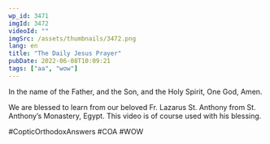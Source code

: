 ```yaml
---
wp_id: 3471
imgId: 3472
videoId: ""
imgSrc: /assets/thumbnails/3472.png
lang: en
title: "The Daily Jesus Prayer"
pubDate: 2022-06-08T10:09:21
tags: ["aa", "wow"]
---
```


<!-- page: 6 -->

<p>In the name of the Father, and the Son, and the Holy Spirit, One God, Amen. </p>
<p>We are blessed to learn from our beloved Fr. Lazarus St. Anthony from St. Anthony&#8217;s Monastery, Egypt. This video is of course used with his blessing.</p>
<p>#CopticOrthodoxAnswers #COA #WOW</p>

